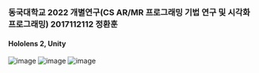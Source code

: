 ### 동국대학교 2022 개별연구(CS AR/MR 프로그래밍 기법 연구 및 시각화 프로그래밍) 2017112112 정환훈
#### Hololens 2, Unity
![image](https://user-images.githubusercontent.com/81746705/190394520-8a8a892b-c06f-4959-b5f5-c66e46e99a7b.png)
![image](https://user-images.githubusercontent.com/81746705/190394486-ef2839ef-9787-429c-9c36-59cb4a42c65b.png)
![image](https://user-images.githubusercontent.com/81746705/190394283-a7ca78fb-8bb0-41c6-b476-f8f84c8c9573.png)
